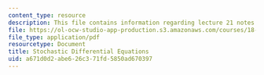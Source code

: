 ```yaml
---
content_type: resource
description: This file contains information regarding lecture 21 notes.
file: https://ol-ocw-studio-app-production.s3.amazonaws.com/courses/18-s096-topics-in-mathematics-with-applications-in-finance-fall-2013/a671d0d2abe626c371fd5850ad670397_MIT18_S096F13_lecnote21.pdf
file_type: application/pdf
resourcetype: Document
title: Stochastic Differential Equations
uid: a671d0d2-abe6-26c3-71fd-5850ad670397
---
```

